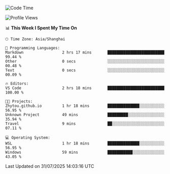 <!--START_SECTION:waka-->
![Code Time](http://img.shields.io/badge/Code%20Time-3%2C053%20hrs%2049%20mins-blue)

![Profile Views](http://img.shields.io/badge/Profile%20Views-1-blue)

📊 **This Week I Spent My Time On** 

```text
🕑︎ Time Zone: Asia/Shanghai

💬 Programming Languages: 
Markdown                 2 hrs 17 mins       █████████████████████████   99.44 % 
Other                    0 secs              ░░░░░░░░░░░░░░░░░░░░░░░░░   00.48 % 
Text                     0 secs              ░░░░░░░░░░░░░░░░░░░░░░░░░   00.09 % 

🔥 Editors: 
VS Code                  2 hrs 18 mins       █████████████████████████   100.00 % 

🐱‍💻 Projects: 
Zhytou.github.io         1 hr 18 mins        ██████████████░░░░░░░░░░░   56.95 % 
Unknown Project          49 mins             █████████░░░░░░░░░░░░░░░░   35.94 % 
Travel                   9 mins              ██░░░░░░░░░░░░░░░░░░░░░░░   07.11 % 

💻 Operating System: 
WSL                      1 hr 18 mins        ██████████████░░░░░░░░░░░   56.95 % 
Windows                  59 mins             ███████████░░░░░░░░░░░░░░   43.05 % 
```


 Last Updated on 31/07/2025 14:03:16 UTC
<!--END_SECTION:waka-->